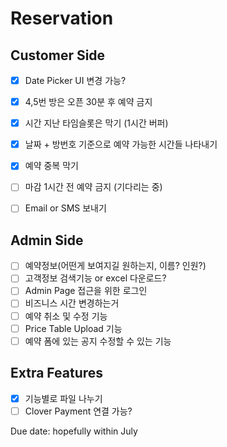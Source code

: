 # Reservation

## Customer Side
- [X] Date Picker UI 변경 가능?  
- [X] 4,5번 방은 오픈 30분 후 예약 금지  
- [X] 시간 지난 타임슬롯은 막기 (1시간 버퍼)
- [X] 날짜 + 방번호 기준으로 예약 가능한 시간들 나타내기  
- [X] 예약 중복 막기
- [ ] 마감 1시간 전 예약 금지 (기다리는 중)
- [ ] Email or SMS 보내기


## Admin Side
- [ ] 예약정보(어떤게 보여지길 원하는지, 이름? 인원?)  
- [ ] 고객정보 검색기능 or excel 다운로드?  
- [ ] Admin Page 접근을 위한 로그인  
- [ ] 비즈니스 시간 변경하는거  
- [ ] 예약 취소 및 수정 기능  
- [ ] Price Table Upload 기능  
- [ ] 예약 폼에 있는 공지 수정할 수 있는 기능  

## Extra Features
- [X] 기능별로 파일 나누기  
- [ ] Clover Payment 연결 가능?  

Due date: hopefully within July  
